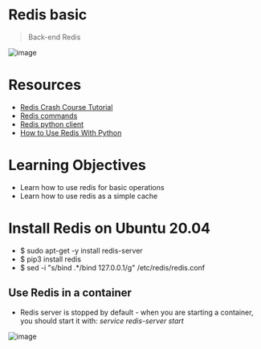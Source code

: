 # Redis basic
> Back-end
> Redis

![image](https://github.com/RichardMiruka/alx-backend-storage/assets/105627752/c171a55a-37ba-429a-aa48-77d09abb315e)

# Resources

* [Redis Crash Course Tutorial](https://intranet.alxswe.com/rltoken/hJVo3XwMMFFoApyX8zPXvA)
* [Redis commands](https://intranet.alxswe.com/rltoken/lQ8ANhVfxDTxDr2UDSyQRA)
* [Redis python client](https://intranet.alxswe.com/rltoken/imfgFhAZPlg7YMZ_tHvFZw)
* [How to Use Redis With Python](https://intranet.alxswe.com/rltoken/7SluvFvgckwVgsvrfOf1CQ)

# Learning Objectives

* Learn how to use redis for basic operations
* Learn how to use redis as a simple cache

# Install Redis on Ubuntu 20.04
* $ sudo apt-get -y install redis-server
* $ pip3 install redis
* $ sed -i "s/bind .*/bind 127.0.0.1/g" /etc/redis/redis.conf

## Use Redis in a container
- Redis server is stopped by default - when you are starting a container, you should start it with: *service redis-server start*

![image](https://github.com/RichardMiruka/alx-backend-storage/assets/105627752/1366d195-6b00-416c-911a-b3629cecc7ac)
